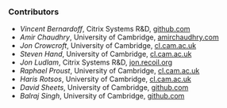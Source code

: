 ### Contributors

* *Vincent Bernardoff*, Citrix Systems R&D, [github.com](https://github.com/vbmithr)
* *Amir Chaudhry*, University of Cambridge, [amirchaudhry.com](http://amirchaudhry.com)
* *Jon Crowcroft*, University of Cambridge, [cl.cam.ac.uk](http://www.cl.cam.ac.uk/~jac22/)
* *Steven Hand*, University of Cambridge, [cl.cam.ac.uk](http://www.cl.cam.ac.uk/~smh22/)
* *Jon Ludlam*, Citrix Systems R&D, [jon.recoil.org](http://jon.recoil.org/)
* *Raphael Proust*, University of Cambridge, [cl.cam.ac.uk](http://www.cl.cam.ac.uk/~rp452/‎)
* *Haris Rotsos*, University of Cambridge, [cl.cam.ac.uk](http://www.cl.cam.ac.uk/~cr409/)
* *David Sheets*, University of Cambridge, [github.com](https://github.com/dsheets)
* *Balraj Singh*, University of Cambridge, [github.com](https://github.com/balrajsingh)

